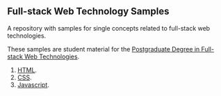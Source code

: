 
Full-stack Web Technology Samples
---------------------------------

A repository with samples for single concepts related to full-stack web technologies.

These samples are student material for the [Postgraduate Degree in Full-stack Web Technologies](https://www.talent.upc.edu/cat/estudis/formacio/curs/313400/postgrau-full-stack-web-technologies/).


1. [HTML](https://github.com/full-stack-bcn/samples/tree/master/html).
1. [CSS](https://github.com/full-stack-bcn/samples/tree/master/css).
1. [Javascript](https://github.com/full-stack-bcn/samples/tree/master/javascript).